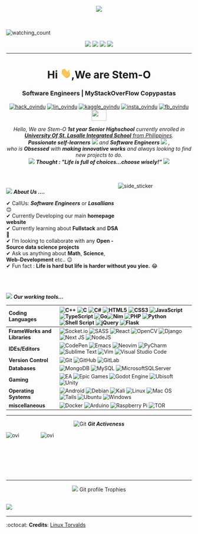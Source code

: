 <p align="center">
  <img src="https://img.freepik.com/free-vector/stem-infographic-education_10532-76.jpg?size=626&ext=jpg" height="200"/>
</p>
<br>

<p align="left"> 
<img src="https://komarev.com/ghpvc/?username=Stem-O&color=brightgreen" alt="watching_count" />
 </p>
 <p align="center">
<img src="https://img.shields.io/badge/Year-11-blue" />
  <img src="https://img.shields.io/badge/Focus-WebDevlopment-brightgreen" />
  <img src="https://img.shields.io/badge/Lives-Philippines-success" />
  <img src="https://img.shields.io/badge/Languages-English%20%26%20-brightgreen" />
</p>
<hr>
<h1 align="center">Hi <img src="https://raw.githubusercontent.com/ABSphreak/ABSphreak/master/gifs/Hi.gif" width="30px">,We are Stem-O </h1>
<h3 align="center">Software Engineers | MyStackOverFlow Copypastas </h3>
<p align="center">
<a href="https://www.hackerrank.com/stem-o" target="blank"><img align="center" src="https://cdn.worldvectorlogo.com/logos/hackerrank.svg" alt="hack_ovindu" height="30" width="40" /></a>
<a href="https://www.linkedin.com/in/stem-o/" target="blank"><img align="center" src="https://image.flaticon.com/icons/png/128/174/174857.png" alt="lin_ovindu" height="30" width="40" /></a>  
<a href="https://www.kaggle.com/stem-o" target="blank"><img align="center" src="https://www.vectorlogo.zone/logos/kaggle/kaggle-icon.svg" alt="kaggle_ovindu" height="30" width="40" /></a>
<a href="https://www.instagram.com/stem-o/" target="blank"><img align="center" src="https://image.flaticon.com/icons/png/128/174/174855.png" alt="insta_ovindu" height="30" width="40" /></a>
<a href="https://www.facebook.com/stem-o/" target="blank"><img align="center" src="https://www.svgrepo.com/show/299425/facebook.svg" alt="fb_ovindu" height="30" width="40" /></a>
 <a href = "mailto: s1170294@gmail.com"><img align="center" src="https://seeklogo.com/images/G/gmail-new-2020-logo-32DBE11BB4-seeklogo.com.png" height="30" width="40" /></a>
</p>
</p>



<p align="center">
  <em>
    Hello, We are Stem-O <b>1st year Senior Highschool</b> currently enrolled in <a href="https://usls.edu.ph/"> <b>University Of St. Lasalle Integrated School</b> from Philippines</a>. <br>
    <b>Passionate self-learners</b> <img src="https://github.com/TheDudeThatCode/TheDudeThatCode/blob/master/Assets/Developer.gif" width="30px"> and  <b>Software Engineers</b>&nbsp;<img src="https://github.com/TheDudeThatCode/TheDudeThatCode/blob/master/Assets/Designer.gif" width="36px">&nbsp,<br>who is <b>Obsessed</b>
    with <b>making innovative works</b> and always looking to find new projects to do.
  </em> 
  <br>
  <img src="https://media.giphy.com/media/gH3LO09IOiZIqePwv9/giphy.gif" width="50" /> <b><i align="center">Thought : "Life is full of choices…choose wisely!”</i></b> <img src="https://media.giphy.com/media/qjqUcgIyRjsl2/giphy.gif" width="50" />
</p>
<br><br>
<img align="right" width=200px height=200px alt="side_sticker" src="https://media.giphy.com/media/TEnXkcsHrP4YedChhA/giphy.gif" />

<img src="https://media.giphy.com/media/iY8CRBdQXODJSCERIr/giphy.gif" width="30px">&nbsp;***About Us ....***

✔ CallUs: ***Software Engineers*** or ***Lasallians*** 😊 <br>
✔ Currently Developing our main **homepage website** <br>
✔ Currently learning about **Fullstack** and **DSA** 🥰<br>
✔ I’m looking to collaborate with any **Open - Source data science projects**<br>
✔ Ask us anything about **Math**, **Science**, **Web-Development** etc.. 😉<br>
✔ Fun fact : **Life is hard but life is harder without you yiee.** 😂<br><br><br><br>
 

<img src="https://media.giphy.com/media/iY8CRBdQXODJSCERIr/giphy.gif" width="30px">&nbsp;***Our working tools...***
<p align="left">
 
  | **Coding Languages** | ![C++](https://img.shields.io/badge/c++-%2300599C.svg?style=for-the-badge&logo=c%2B%2B&logoColor=white) ![C](https://img.shields.io/badge/c-%2300599C.svg?style=for-the-badge&logo=c&logoColor=white) ![C#](https://img.shields.io/badge/c%23-%23239120.svg?style=for-the-badge&logo=c-sharp&logoColor=white) ![HTML5](https://img.shields.io/badge/html5-%23E34F26.svg?style=for-the-badge&logo=html5&logoColor=white) ![CSS3](https://img.shields.io/badge/css3-%231572B6.svg?style=for-the-badge&logo=css3&logoColor=white)	 ![JavaScript](https://img.shields.io/badge/javascript-%23323330.svg?style=for-the-badge&logo=javascript&logoColor=%23F7DF1E) ![TypeScript](https://img.shields.io/badge/typescript-%23007ACC.svg?style=for-the-badge&logo=typescript&logoColor=white) ![Go](https://img.shields.io/badge/go-%2300ADD8.svg?style=for-the-badge&logo=go&logoColor=white)![Nim](https://img.shields.io/static/v1?style=for-the-badge&message=Nim&color=222222&logo=Nim&logoColor=FFE953&label=) ![PHP](https://img.shields.io/badge/php-%23777BB4.svg?style=for-the-badge&logo=php&logoColor=white) ![Python](https://img.shields.io/badge/python-3670A0?style=for-the-badge&logo=python&logoColor=ffdd54) ![Shell Script](https://img.shields.io/badge/shell_script-%23121011.svg?style=for-the-badge&logo=gnu-bash&logoColor=white)  ![jQuery](https://img.shields.io/badge/jquery-%230769AD.svg?style=for-the-badge&logo=jquery&logoColor=white) ![Flask](https://img.shields.io/badge/flask-%23000.svg?style=for-the-badge&logo=flask&logoColor=white)|
 :--- | :---
 | **FrameWorks and Libraries** | ![Socket.io](https://img.shields.io/badge/Socket.io-black?style=for-the-badge&logo=socket.io&badgeColor=010101) ![SASS](https://img.shields.io/badge/SASS-hotpink.svg?style=for-the-badge&logo=SASS&logoColor=white) ![React](https://img.shields.io/badge/react-%2320232a.svg?style=for-the-badge&logo=react&logoColor=%2361DAFB) ![OpenCV](https://img.shields.io/badge/opencv-%23white.svg?style=for-the-badge&logo=opencv&logoColor=white) ![Django](https://img.shields.io/badge/django-%23092E20.svg?style=for-the-badge&logo=django&logoColor=white) ![Next JS](https://img.shields.io/badge/Next-black?style=for-the-badge&logo=next.js&logoColor=white) ![NodeJS](https://img.shields.io/badge/node.js-6DA55F?style=for-the-badge&logo=node.js&logoColor=white) | 
  | **IDEs/Editors** | ![CodePen](https://img.shields.io/badge/CodePen-white?style=for-the-badge&logo=codepen&logoColor=black) ![Emacs](https://img.shields.io/badge/Emacs-%237F5AB6.svg?&style=for-the-badge&logo=gnu-emacs&logoColor=white) ![Neovim](https://img.shields.io/badge/NeoVim-%2357A143.svg?&style=for-the-badge&logo=neovim&logoColor=white) ![PyCharm](https://img.shields.io/badge/pycharm-143?style=for-the-badge&logo=pycharm&logoColor=black&color=black&labelColor=green) ![Sublime Text](https://img.shields.io/badge/sublime_text-%23575757.svg?style=for-the-badge&logo=sublime-text&logoColor=important)  ![Vim](https://img.shields.io/badge/VIM-%2311AB00.svg?style=for-the-badge&logo=vim&logoColor=white) ![Visual Studio Code](https://img.shields.io/badge/Visual%20Studio%20Code-0078d7.svg?style=for-the-badge&logo=visual-studio-code&logoColor=white) |
| **Version Control** | ![Git](https://img.shields.io/badge/git-%23F05033.svg?style=for-the-badge&logo=git&logoColor=white) ![GitHub](https://img.shields.io/badge/github-%23121011.svg?style=for-the-badge&logo=github&logoColor=white)  ![GitLab](https://img.shields.io/badge/gitlab-%23181717.svg?style=for-the-badge&logo=gitlab&logoColor=white)|
 |**Databases**| ![MongoDB](https://img.shields.io/badge/MongoDB-%234ea94b.svg?style=for-the-badge&logo=mongodb&logoColor=white) ![MySQL](https://img.shields.io/badge/mysql-%2300f.svg?style=for-the-badge&logo=mysql&logoColor=white) ![MicrosoftSQLServer](https://img.shields.io/badge/Microsoft%20SQL%20Sever-CC2927?style=for-the-badge&logo=microsoft%20sql%20server&logoColor=white) |
 |**Gaming**| ![EA](https://img.shields.io/badge/ea-%23000000.svg?style=for-the-badge&logo=ea&logoColor=white) ![Epic Games](https://img.shields.io/badge/epicgames-%23313131.svg?style=for-the-badge&logo=epicgames&logoColor=white)  ![Godot Engine](https://img.shields.io/badge/GODOT-%23FFFFFF.svg?style=for-the-badge&logo=godot-engine) ![Ubisoft](https://img.shields.io/badge/Ubisoft-%23F5F5F5.svg?style=for-the-badge&logo=Ubisoft&logoColor=black) ![Unity](https://img.shields.io/badge/unity-%23000000.svg?style=for-the-badge&logo=unity&logoColor=white) |
|**Operating Systems**| ![Android](https://img.shields.io/badge/Android-3DDC84?style=for-the-badge&logo=android&logoColor=white) ![Debian](https://img.shields.io/badge/Debian-D70A53?style=for-the-badge&logo=debian&logoColor=white) ![Kali](https://img.shields.io/badge/Kali-268BEE?style=for-the-badge&logo=kalilinux&logoColor=white) ![Linux](https://img.shields.io/badge/Linux-FCC624?style=for-the-badge&logo=linux&logoColor=black) ![Mac OS](https://img.shields.io/badge/mac%20os-000000?style=for-the-badge&logo=macos&logoColor=F0F0F0) ![Tails](https://img.shields.io/badge/Tails%20-56347C?&style=for-the-badge&logo=tails&logoColor=white) ![Ubuntu](https://img.shields.io/badge/Ubuntu-E95420?style=for-the-badge&logo=ubuntu&logoColor=white) ![Windows](https://img.shields.io/badge/Windows-0078D6?style=for-the-badge&logo=windows&logoColor=white) |
|**miscellaneous**| ![Docker](https://img.shields.io/badge/docker-%230db7ed.svg?style=for-the-badge&logo=docker&logoColor=white)  ![Arduino](https://img.shields.io/badge/-Arduino-00979D?style=for-the-badge&logo=Arduino&logoColor=white)  ![Raspberry Pi](https://img.shields.io/badge/-RaspberryPi-C51A4A?style=for-the-badge&logo=Raspberry-Pi)  ![TOR](https://img.shields.io/badge/tor-%237E4798.svg?style=for-the-badge&logo=tor-project&logoColor=white)|
  <hr> 
  <p align="center">
 <img src="https://media.giphy.com/media/W5eoZHPpUx9sapR0eu/giphy.gif" width="30px" alt="Git"/>&nbsp;<i><b>Git Activeness</b></i></p>
 
<p><img align="left" src="https://github-readme-stats.vercel.app/api/top-langs?username=Stem-O&show_icons=true&locale=en&layout=compact&theme=chartreuse-dark" alt="ovi" /></p>
<p>&nbsp;<img align="right" src="https://github-readme-stats.vercel.app/api?username=Stem-O&show_icons=true&locale=en&theme=chartreuse-dark" alt="ovi" width="410" /></p>
<br><br><br><br><br>

<hr>


<p align="center"><img src="https://media.giphy.com/media/QaMcXSekUWx7aogAUr/giphy.gif" width="30" />&nbsp;Git profile Trophies</p><br>
<img src="https://github-profile-trophy.vercel.app/?username=Stem-O&theme=onedark&no-bg=false" />


-----
:octocat: **Credits**: [Linux Torvalds](https://github.com/torvalds)







